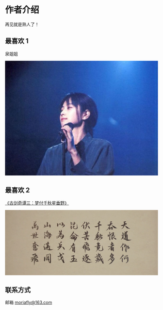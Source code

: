 # 作者介绍

再见就是熟人了！

## 最喜欢 1

泉姐姐

![ZARD坂井泉水](./zard.jpg)

## 最喜欢 2

[《古剑奇谭三：梦付千秋星垂野》](https://gjqt3.wangyuan.com/)

![古剑三结语](./gujian_end.png)

## 联系方式

邮箱 moriafly@163.com
